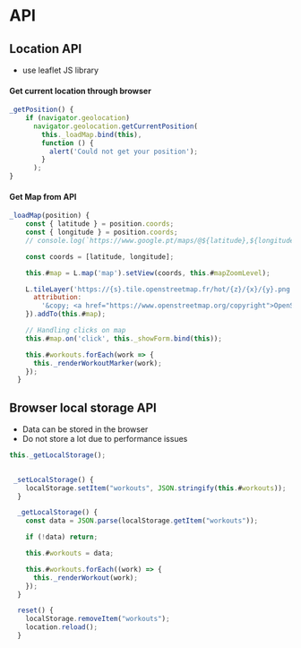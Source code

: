 # API

## Location API

* use leaflet JS library

#### Get current location through browser

```javascript
_getPosition() {
    if (navigator.geolocation)
      navigator.geolocation.getCurrentPosition(
        this._loadMap.bind(this),
        function () {
          alert('Could not get your position');
        }
      );
}
```

#### Get Map from API

```javascript
_loadMap(position) {
    const { latitude } = position.coords;
    const { longitude } = position.coords;
    // console.log(`https://www.google.pt/maps/@${latitude},${longitude}`);

    const coords = [latitude, longitude];

    this.#map = L.map('map').setView(coords, this.#mapZoomLevel);

    L.tileLayer('https://{s}.tile.openstreetmap.fr/hot/{z}/{x}/{y}.png', {
      attribution:
        '&copy; <a href="https://www.openstreetmap.org/copyright">OpenStreetMap</a> contributors',
    }).addTo(this.#map);

    // Handling clicks on map
    this.#map.on('click', this._showForm.bind(this));

    this.#workouts.forEach(work => {
      this._renderWorkoutMarker(work);
    });
  }
```



## Browser local storage API

* Data can be stored in the browser
* Do not store a lot due to performance issues

```javascript
this._getLocalStorage();

 
 _setLocalStorage() {
    localStorage.setItem("workouts", JSON.stringify(this.#workouts));
  }

  _getLocalStorage() {
    const data = JSON.parse(localStorage.getItem("workouts"));

    if (!data) return;

    this.#workouts = data;

    this.#workouts.forEach((work) => {
      this._renderWorkout(work);
    });
  }

  reset() {
    localStorage.removeItem("workouts");
    location.reload();
  }
```
